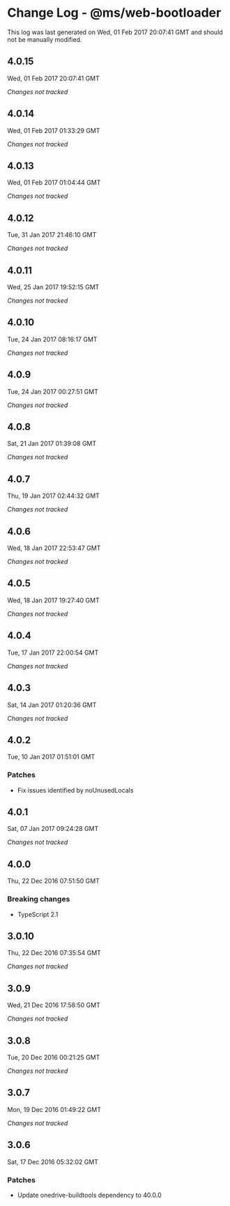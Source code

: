 # Change Log - @ms/web-bootloader

This log was last generated on Wed, 01 Feb 2017 20:07:41 GMT and should not be manually modified.

## 4.0.15
Wed, 01 Feb 2017 20:07:41 GMT

*Changes not tracked*

## 4.0.14
Wed, 01 Feb 2017 01:33:29 GMT

*Changes not tracked*

## 4.0.13
Wed, 01 Feb 2017 01:04:44 GMT

*Changes not tracked*

## 4.0.12
Tue, 31 Jan 2017 21:46:10 GMT

*Changes not tracked*

## 4.0.11
Wed, 25 Jan 2017 19:52:15 GMT

*Changes not tracked*

## 4.0.10
Tue, 24 Jan 2017 08:16:17 GMT

*Changes not tracked*

## 4.0.9
Tue, 24 Jan 2017 00:27:51 GMT

*Changes not tracked*

## 4.0.8
Sat, 21 Jan 2017 01:39:08 GMT

*Changes not tracked*

## 4.0.7
Thu, 19 Jan 2017 02:44:32 GMT

*Changes not tracked*

## 4.0.6
Wed, 18 Jan 2017 22:53:47 GMT

*Changes not tracked*

## 4.0.5
Wed, 18 Jan 2017 19:27:40 GMT

*Changes not tracked*

## 4.0.4
Tue, 17 Jan 2017 22:00:54 GMT

*Changes not tracked*

## 4.0.3
Sat, 14 Jan 2017 01:20:36 GMT

*Changes not tracked*

## 4.0.2
Tue, 10 Jan 2017 01:51:01 GMT

### Patches

- Fix issues identified by noUnusedLocals

## 4.0.1
Sat, 07 Jan 2017 09:24:28 GMT

*Changes not tracked*

## 4.0.0
Thu, 22 Dec 2016 07:51:50 GMT

### Breaking changes

- TypeScript 2.1

## 3.0.10
Thu, 22 Dec 2016 07:35:54 GMT

*Changes not tracked*

## 3.0.9
Wed, 21 Dec 2016 17:58:50 GMT

*Changes not tracked*

## 3.0.8
Tue, 20 Dec 2016 00:21:25 GMT

*Changes not tracked*

## 3.0.7
Mon, 19 Dec 2016 01:49:22 GMT

*Changes not tracked*

## 3.0.6
Sat, 17 Dec 2016 05:32:02 GMT

### Patches

- Update onedrive-buildtools dependency to 40.0.0

